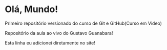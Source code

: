 # Olá, Mundo!
 Primeiro repositório versionado do curso de Git e GitHub(Curso em Video)

Repositório da aula ao vivo do Gustavo Guanabara!

Esta linha eu adicionei diretamente no site!
